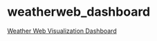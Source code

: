 # weatherweb_dashboard
[Weather Web Visualization Dashboard](https://pyligent.github.io/weatherweb_dashboard/)

